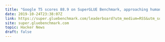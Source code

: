 ```yaml
---
title: "Google T5 scores 88.9 on SuperGLUE Benchmark, approaching human baseline"
date: 2019-10-24T23:38:07Z
link: https://super.gluebenchmark.com/leaderboard?utm_medium=RSS&utm_source=hune
site: super.gluebenchmark.com
topic: Hacker News
draft: false
---
```

